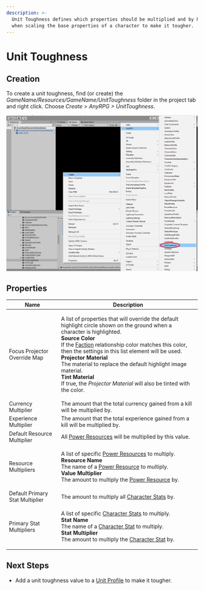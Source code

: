 ```yaml
---
description: >-
  Unit Toughness defines which properties should be multiplied and by how much
  when scaling the base properties of a character to make it tougher.
---
```


# Unit Toughness

## Creation

To create a unit toughness, find (or create) the _GameName/Resources/GameName/UnitToughness_ folder in the project tab and right click.  Choose _Create > AnyRPG > UnitToughness_.

![](<../.gitbook/assets/image (1) (4).png>)

## Properties

| Name                            | Description                                                                                                                                                                                                                                                                                                                                                                                                                                                                                                                        |
| ------------------------------- | ---------------------------------------------------------------------------------------------------------------------------------------------------------------------------------------------------------------------------------------------------------------------------------------------------------------------------------------------------------------------------------------------------------------------------------------------------------------------------------------------------------------------------------- |
| Focus Projector Override Map    | <p>A list of properties that will override the default highlight circle shown on the ground when a character is highlighted.<br><strong>Source Color</strong><br>If the <a href="faction.md">Faction</a> relationship color matches this color, then the settings in this list element will be used.<br><strong>Projector Material</strong><br>The material to replace the default highlight image material.<br><strong>Tint Material</strong><br>If true, the <em>Projector Material</em> will also be tinted with the color.</p> |
| Currency Multiplier             | The amount that the total currency gained from a kill will be multiplied by.                                                                                                                                                                                                                                                                                                                                                                                                                                                       |
| Experience Multiplier           | The amount that the total experience gained from a kill will be multiplied by.                                                                                                                                                                                                                                                                                                                                                                                                                                                     |
| Default Resource Multiplier     | All [Power Resources](power-resource.md) will be multiplied by this value.                                                                                                                                                                                                                                                                                                                                                                                                                                                         |
| Resource Multipliers            | <p>A list of specific <a href="power-resource.md">Power Resources</a> to multiply.<br><strong>Resource Name</strong><br><strong></strong>The name of a <a href="power-resource.md">Power Resource</a> to multiply.<br><strong>Value Multiplier</strong><br><strong></strong>The amount to multiply the <a href="power-resource.md">Power Resource</a> by.</p>                                                                                                                                                                      |
| Default Primary Stat Multiplier | The amount to multiply all [Character Stats](character-stat.md) by.                                                                                                                                                                                                                                                                                                                                                                                                                                                                |
| Primary Stat Multipliers        | <p>A list of specific <a href="character-stat.md">Character Stats</a> to multiply.<br><strong>Stat Name</strong><br><strong></strong>The name of a <a href="character-stat.md">Character Stat</a> to multiply.<br><strong>Stat Multiplier</strong><br><strong></strong>The amount to multiply the <a href="character-stat.md">Character Stat</a> by.</p>                                                                                                                                                                           |

## Next Steps

* Add a unit toughness value to a [Unit Profile](unit-profile.md) to make it tougher.

